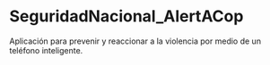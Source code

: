 # SeguridadNacional_AlertACop
Aplicación para prevenir y reaccionar a la violencia por medio de un teléfono inteligente. 
